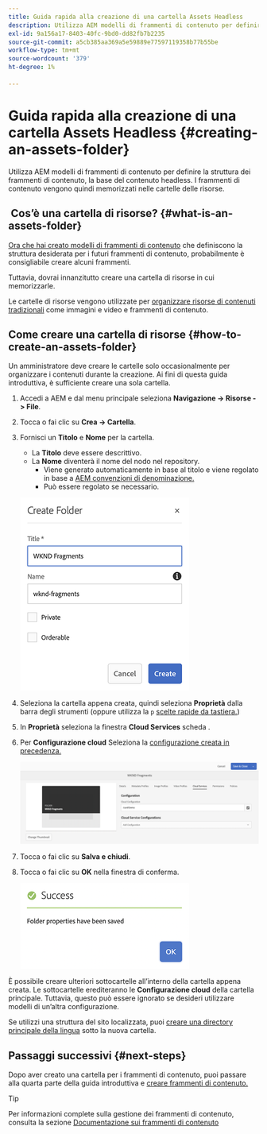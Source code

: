 ```yaml
---
title: Guida rapida alla creazione di una cartella Assets Headless
description: Utilizza AEM modelli di frammenti di contenuto per definire la struttura dei frammenti di contenuto, la base del contenuto headless.
exl-id: 9a156a17-8403-40fc-9bd0-dd82fb7b2235
source-git-commit: a5cb385aa369a5e59889e77597119358b77b55be
workflow-type: tm+mt
source-wordcount: '379'
ht-degree: 1%

---
```


# Guida rapida alla creazione di una cartella Assets Headless {#creating-an-assets-folder}

Utilizza AEM modelli di frammenti di contenuto per definire la struttura dei frammenti di contenuto, la base del contenuto headless. I frammenti di contenuto vengono quindi memorizzati nelle cartelle delle risorse.

##  Cos’è una cartella di risorse? {#what-is-an-assets-folder}

[Ora che hai creato modelli di frammenti di contenuto](create-content-model.md) che definiscono la struttura desiderata per i futuri frammenti di contenuto, probabilmente è consigliabile creare alcuni frammenti.

Tuttavia, dovrai innanzitutto creare una cartella di risorse in cui memorizzarle.

Le cartelle di risorse vengono utilizzate per [organizzare risorse di contenuti tradizionali](/help/assets/manage-assets.md) come immagini e video e frammenti di contenuto.

## Come creare una cartella di risorse {#how-to-create-an-assets-folder}

Un amministratore deve creare le cartelle solo occasionalmente per organizzare i contenuti durante la creazione. Ai fini di questa guida introduttiva, è sufficiente creare una sola cartella.

1. Accedi a AEM e dal menu principale seleziona **Navigazione -> Risorse -> File**.
1. Tocca o fai clic su **Crea -> Cartella**.
1. Fornisci un **Titolo** e **Nome** per la cartella.
   * La **Titolo** deve essere descrittivo.
   * La **Nome** diventerà il nome del nodo nel repository.
      * Viene generato automaticamente in base al titolo e viene regolato in base a [AEM convenzioni di denominazione.](/help/sites-developing/naming-conventions.md)
      * Può essere regolato se necessario.

   ![Crea cartella](../assets/assets-folder-create.png)
1. Seleziona la cartella appena creata, quindi seleziona **Proprietà** dalla barra degli strumenti (oppure utilizza la `p` [scelte rapide da tastiera.](/help/sites-authoring/keyboard-shortcuts.md))
1. In **Proprietà** seleziona la finestra **Cloud Services** scheda .
1. Per **Configurazione cloud** Seleziona la [configurazione creata in precedenza.](create-configuration.md)

   ![Configurare la cartella delle risorse](../assets/assets-folder-configure.png)
1. Tocca o fai clic su **Salva e chiudi**.
1. Tocca o fai clic su **OK** nella finestra di conferma.

   ![Finestra di conferma](../assets/assets-folder-confirmation.png)

È possibile creare ulteriori sottocartelle all’interno della cartella appena creata. Le sottocartelle erediteranno le **Configurazione cloud** della cartella principale. Tuttavia, questo può essere ignorato se desideri utilizzare modelli di un’altra configurazione.

Se utilizzi una struttura del sito localizzata, puoi [creare una directory principale della lingua](/help/assets/multilingual-assets.md) sotto la nuova cartella.

## Passaggi successivi {#next-steps}

Dopo aver creato una cartella per i frammenti di contenuto, puoi passare alla quarta parte della guida introduttiva e [creare frammenti di contenuto.](create-content-fragment.md)

>[!TIP]
>
>Per informazioni complete sulla gestione dei frammenti di contenuto, consulta la sezione [Documentazione sui frammenti di contenuto](/help/assets/content-fragments/content-fragments.md)
